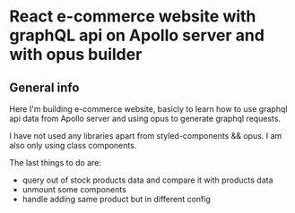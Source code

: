 # React e-commerce website with graphQL api on Apollo server and with opus builder

## General info

Here I'm building e-commerce website, basicly to learn how to use graphql api data from Apollo server and using opus to generate graphql requests.

I have not used any libraries apart from styled-components && opus. I am also only using class components.

The last things to do are: 
- query out of stock products data and compare it with products data
- unmount some components
- handle adding same product but in different config


